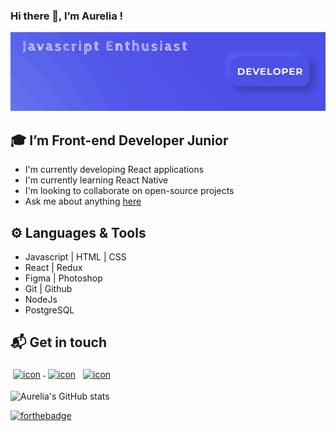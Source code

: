 ### Hi there 👋, I’m Aurelia !

![Cover](https://github.com/aureliasegarra/aureliasegarra/blob/main/img/cover.png)

## :mortar_board:  I’m Front-end Developer Junior

* I'm currently developing React applications
* I'm currently learning React Native
* I'm looking to collaborate on open-source projects
* Ask me about anything <a href="mailto:av.segarra@gmail.com">here</a>

## :gear:  Languages & Tools 

- Javascript | HTML | CSS 
- React | Redux 
- Figma | Photoshop
- Git | Github
- NodeJs 
- PostgreSQL

## :mailbox_with_mail:  Get in touch 

<p>
 <a href="https://twitter.com/SegarraAurelia/" target="_blank" rel="noopener noreferrer"> <img src="https://img.icons8.com/fluent/48/000000/twitter.png" alt="icon" height="40" style="vertical-align:top; margin:4px"> </a>
 <a href="https://linkedin.com/in/aureliasegarra" target="_blank" rel="noopener noreferrer"> <img src="https://img.icons8.com/fluent/48/000000/linkedin.png" alt="icon" height="40" style="vertical-align:top; margin:4px"></a>
 <a href="mailto:av.segarra@gmail.com"> <img src="https://img.icons8.com/fluent/48/000000/gmail--v1.png" alt="icon" height="40" style="vertical-align:top; margin:4px"></a>
</p>


![Aurelia's GitHub stats](https://github-readme-stats.vercel.app/api?username=aureliasegarra&theme=tokyonight)




[![forthebadge](https://forthebadge.com/images/badges/built-with-love.svg)](https://forthebadge.com)












